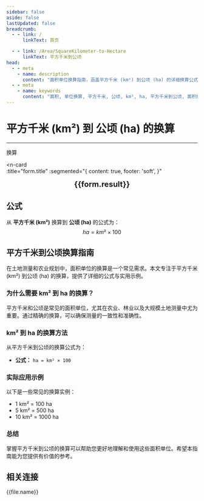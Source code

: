 ```yaml
---
sidebar: false
aside: false
lastUpdated: false
breadcrumb:
  - - link: /
      linkText: 首页

  - - link: /Area/SquareKilometer-to-Hectare
      linkText: 平方千米到公顷
head:
  - - meta
    - name: description
      content: "面积单位换算指南，涵盖平方千米 (km²) 到公顷 (ha) 的详细换算公式与说明。"
  - - meta
    - name: keywords
      content: "面积, 单位换算, 平方千米, 公顷, km², ha, 平方千米到公顷, 面积换算指南, 平方千米转公顷, 公顷换算平方千米, 平方千米和公顷的换算, 一平方千米等于多少公顷, 公顷和平方千米换算, 平方千米单位, 公顷单位换算, 平方千米符号, 公顷符号, 平方千米换算公顷, 公顷和平方千米, 平方千米到公顷, 公顷到平方千米, 面积单位换算, 一公顷等于多少平方千米, 平方千米和公顷, 土地面积换算, 农业面积单位, 公顷换算, 平方千米换算, 面积计算, 土地测量单位, 公顷面积, 平方千米面积, 大面积单位, 土地规划单位, 农田面积换算, 林地面积单位"
---
```

# 平方千米 (km²) 到 公顷 (ha) 的换算
---
<script setup>
import { onMounted, reactive, inject, ref } from 'vue'
import { NButton, NForm, NFormItem, NInput, NInputNumber, NSelect, NCard, useMessage,NGrid ,NGi } from 'naive-ui'
import { defineClientComponent } from 'vitepress'
import { Area } from '../../files';
const seoKey = [
  '平方千米转公顷',
  '公顷换算平方千米',
  '平方千米和公顷的换算',
  '一平方千米等于多少公顷',
  '公顷和平方千米换算',
  '平方千米单位',
  '公顷单位换算',
  '平方千米符号',
  '公顷符号',
  '平方千米换算公顷',
  '公顷和平方千米',
  '平方千米到公顷',
  '公顷到平方千米',
  '面积单位换算',
  '一公顷等于多少平方千米',
  '平方千米和公顷',
  '土地面积换算',
  '农业面积单位',
  '公顷换算',
  '平方千米换算',
  '面积计算',
  '土地测量单位',
  '公顷面积',
  '平方千米面积',
  '大面积单位',
  '土地规划单位',
  '农田面积换算',
  '林地面积单位'
]
const convert = inject('convert')

const form = reactive({
  number: null,
  result: '',
  title: '平方千米 (km²) 到 公顷 (ha) 的换算',
})

const convertHandler = () => {
  if (form.number !== null && !isNaN(form.number)) {
    const convertedValue = parseFloat(form.number) * 100
    form.result = `${form.number}km² = ${convertedValue.toFixed(2)}ha`
  } else {
    form.result = '请输入有效的数值。'
  }
}
</script>

<n-form size="large" :model="form">
  <n-form-item label="平方千米 (km²)">
    <n-input-number v-model:value="form.number" placeholder="输入平方千米" style="width: 100%" />
  </n-form-item>
  <n-form-item>
    <n-button type="info" @click="convertHandler" block>换算</n-button>
  </n-form-item>
</n-form>

<n-card  
  :title="form.title"
  :segmented="{
    content: true,
    footer: 'soft',
  }"
>
  <div  style="text-align:center;font-size:20px;">
    <strong>{{form.result}}</strong>
  </div>
    <template #footer>
    <div>
      <span v-for="item of seoKey">{{item}}，</span>
    </div>
  </template>
</n-card>

## 公式

从 **平方千米 (km²)** 换算到 **公顷 (ha)** 的公式为：
$$ ha = km² \times 100 $$

## 平方千米到公顷换算指南

在土地测量和农业规划中，面积单位的换算是一个常见需求。本文专注于平方千米 (km²) 到公顷 (ha) 的换算，提供了详细的公式与实用示例。

### 为什么需要 km² 到 ha 的换算？

平方千米和公顷是常见的面积单位，尤其在农业、林业以及大规模土地测量中尤为重要。通过精确的换算，可以确保测量的一致性和准确性。

### km² 到 ha 的换算方法

从平方千米到公顷的换算公式为：

- **公式：** `ha = km² × 100`

### 实际应用示例

以下是一些常见的换算实例：

- 1 km² = 100 ha
- 5 km² = 500 ha
- 10 km² = 1000 ha

### 总结

掌握平方千米到公顷的换算可以帮助您更好地理解和使用这些面积单位。希望本指南能为您提供有价值的参考。

## 相关连接
<n-grid x-gap="12" :cols="2">
  <n-gi v-for="(file, index) in Area" :key="index">
    <n-button
      text
      tag="a"
      :href="file.path"
      type="info"
    >
      {{file.name}}
    </n-button>
  </n-gi>
</n-grid>